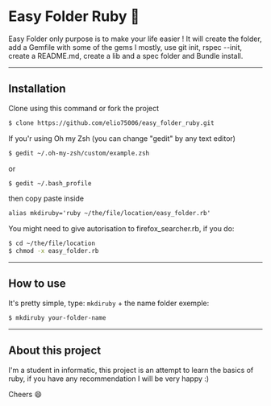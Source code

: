 # Easy Folder Ruby :rocket:

Easy Folder only purpose is to make your life easier !
It will create the folder, add a Gemfile with some of the gems I mostly, use git init, rspec --init, create a README.md, create a lib and a spec folder and Bundle install.

--------

## Installation 
Clone using this command or fork the project
```sh
$ clone https://github.com/elio75006/easy_folder_ruby.git
``` 
If you'r using Oh my Zsh (you can change "gedit" by any text editor)
```sh
$ gedit ~/.oh-my-zsh/custom/example.zsh
```
or
```sh
$ gedit ~/.bash_profile
```
then copy paste inside 
```txt
alias mkdiruby='ruby ~/the/file/location/easy_folder.rb'
```
You might need to give autorisation to firefox_searcher.rb, if you do:
```sh
$ cd ~/the/file/location
$ chmod -x easy_folder.rb
```
----------

## How to use
It's pretty simple, type: ```mkdiruby``` + the name folder exemple:
```sh
$ mkdiruby your-folder-name
```

----------

## About this project 

I'm a student in informatic, this project is an attempt to learn the basics of ruby, if you have any recommendation I will be very happy :)

Cheers :smile:
